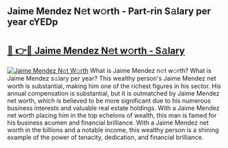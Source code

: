 ## Jaime Mendez N𝚎t w𝚘rth - Part-rin S𝚊lary per year cYEDp

# <h2><a href="http://gc4mh8v.nevu.top/?p=Jaime+Mendez">🔗 👉🔴 Jaime Mendez N𝚎t w𝚘rth - S𝚊lary</a></h2>

[![Jaime Mendez N𝚎t W𝚘rth](https://i.imgur.com/Oavwk0R.jpeg)](http://gc4mh8v.nevu.top/?p=Jaime+Mendez)
What is Jaime Mendez n𝚎t w𝚘rth? What is Jaime Mendez s𝚊lary per year?
This wealthy person's Jaime Mendez net worth is substantial, making him one of the richest figures in his sector. His annual compensation is substantial, but it is outmatched by Jaime Mendez net worth, which is believed to be more significant due to his numerous business interests and valuable real estate holdings. With a Jaime Mendez net worth placing him in the top echelons of wealth, this man is famed for his business acumen and financial brilliance. With a Jaime Mendez net worth in the billions and a notable income, this wealthy person is a shining example of the power of tenacity, dedication, and financial brilliance.
